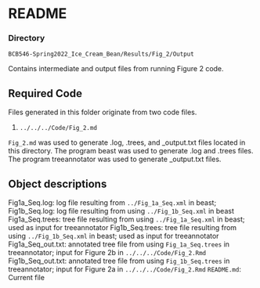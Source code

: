 # README

### Directory
`BCB546-Spring2022_Ice_Cream_Bean/Results/Fig_2/Output`  

Contains intermediate and output files from running Figure 2 code.
## Required Code
Files generated in this folder originate from two code files.

1. `../../../Code/Fig_2.md`

`Fig_2.md` was used to generate .log, .trees, and _output.txt files located in this directory. The program beast was used to generate .log and .trees files. The program treeannotator was used to generate _output.txt files.

## Object descriptions

Fig1a_Seq.log: log file resulting from `../Fig_1a_Seq.xml` in beast;
Fig1b_Seq.log: log file resulting from using `../Fig_1b_Seq.xml` in beast
Fig1a_Seq.trees: tree file resulting from using `../Fig_1a_Seq.xml` in beast; used as input for treeannotator
Fig1b_Seq.trees: tree file resulting from using `../Fig_1b_Seq.xml` in beast; used as input for treeannotator
Fig1a_Seq_out.txt: annotated tree file from using `Fig_1a_Seq.trees` in treeannotator; input for Figure 2b in `../../../Code/Fig_2.Rmd`
Fig1b_Seq_out.txt: annotated tree file from using `Fig_1b_Seq.trees` in treeannotator; input for Figure 2a in `../../../Code/Fig_2.Rmd`
`README.md`: Current file
